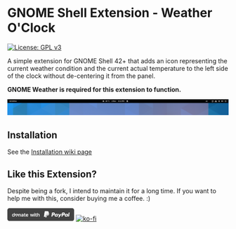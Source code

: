 # GNOME Shell Extension - Weather O'Clock

[![License: GPL v3](https://img.shields.io/badge/License-GPL%20v3-blue.svg)](https://www.gnu.org/licenses/gpl-3.0)

A simple extension for GNOME Shell 42+ that adds an icon representing the current weather condition and the current actual temperature to the left side of the clock without de-centering it from the panel.

<b>GNOME Weather is required for this extension to function.</b>

![Screenshot](data/Screenshot.png)

## Installation

See the [Installation wiki page](https://github.com/JasonLG1979/gnome-shell-extensions-weather-in-the-clock/wiki/Installation)

## Like this Extension?

Despite being a fork, I intend to maintain it for a long time. If you want to help me with this, consider buying me a coffee. :)

[<img src="https://raw.githubusercontent.com/CleoMenezesJr/flatline/1e3b5252c5955d8918a7751aea854a830616d696/other/promotion/badges/donate_paypal.svg" height=29px alt="Paypal donation">](https://www.paypal.com/donate/?hosted_button_id=7KDCH44AMMCS2)
[![ko-fi](https://ko-fi.com/img/githubbutton_sm.svg)](https://ko-fi.com/P5P2DSC5F)
